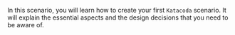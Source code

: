 In this scenario, you will learn how to create your first `Katacoda` scenario. It will explain the essential aspects and the design decisions that you need to be aware of.
